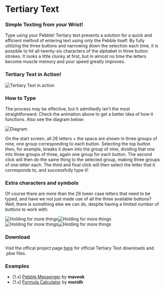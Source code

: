 # Tertiary Text

### Simple Texting from your Wrist!
Type using your Pebble! Tertiary text presents a solution for a quick and efficient method of entering text using only the Pebble itself. By fully utilizing the three buttons and narrowing down the selection each time, it is possible to hit all twenty-six characters of the alphabet in three button strokes. It looks a little clunky at first, but in almost no time the letters become muscle memory and your speed greatly improves.

### Tertiary Text in Action!
![Tertiary Text in action](https://raw.github.com/vgmoose/tertiary_text/master/docs/peb.gif)

### How to Type
The process may be effective, but it admittedly isn't the most straightforward. Check the animation above to get a better idea of how it functions. Also see the diagram below:

![Diagram](https://raw.github.com/vgmoose/tertiary_text/master/docs/diagram.png)

On the start screen, all 26 letters + the space are shown in three groups of nine, one group corresponding to each button. Selecting the top button then, for example, breaks it down into the group of nine, dividing that one into three groups of three, again one group for each button. The second click will then do the same thing to the selected group, making three groups of one letter each. The third and final click will then select the letter that it corresponds to, and successfully type it!

### Extra characters and symbols
Of course there are more than the 26 lower case letters that need to be typed, and have we not just made use of all the three available buttons? Well, there is something else we can do, despite having a limited number of buttons to work with:

![Holding for more things](https://raw.github.com/vgmoose/tertiary_text/master/docs/pebuse.png)![Holding for more things](https://raw.github.com/vgmoose/tertiary_text/master/docs/pebcaps.png)![Holding for more things](https://raw.github.com/vgmoose/tertiary_text/master/docs/peblow.png)![Holding for more things](https://raw.github.com/vgmoose/tertiary_text/master/docs/pebnum.png)

### Download
Visit the offical project page [here](http://rickyayoub.com/pebble/) for official Tertiary Text downloads and .pbw files.

### Examples
- [1.x] [Pebble Messenger](http://forums.getpebble.com/discussion/7954/android-pebble-messenger-whatsapp-sms-quick-responses-typing) by **maveok**
- [1.x] [Formula Calculator](http://forums.getpebble.com/discussion/5285/watch-app-formula-calculator) by **moridh**

